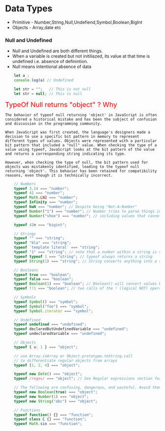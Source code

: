 # Data Types
 + Primitive - Number,String,Null,Undefiend,Symbol,Boolean,BigInt
 + Objects - Array,date etc

 ### Null and Undefined 
 + Null and Undefined are both different things.
 + When a variable is created but not initiliazed, its value at that     time is undefined i.e. absence of definintion. 
 + Null means intentional absence of data 
``` js
    let a ;
    console.log(a) // Undefined

    let str = "";   // This is not null
    let str = null; // This is null
```

 <span style="color : red; font-size:22px"> TypeOf Null returns "object" ?  Why </span> 
    
    The behavior of typeof null returning 'object' in JavaScript is often considered a historical mistake and has been the subject of confusion and discussion in the programming community.

    When JavaScript was first created, the language's designers made a decision to use a specific bit pattern in memory to represent different types of values. Objects were represented with a particular bit pattern that included a "null" value. When checking the type of a value using typeof, JavaScript looks at the bit pattern of the value and returns a corresponding string indicating its type.

    However, when checking the type of null, the bit pattern used for objects was mistakenly identified, leading to the typeof null returning 'object'. This behavior has been retained for compatibility reasons, even though it is technically incorrect.



``` js
    // Numbers
    typeof 3.14 === "number";
    typeof 42 === "number";
    typeof Math.LN2 === "number";
    typeof Infinity === "number";
    typeof NaN === "number"; // Despite being "Not-A-Number"
    typeof Number("1") === "number"; // Number tries to parse things into numbers
    typeof Number("shoe") === "number"; // including values that cannot be type coerced to a number

    typeof 42n === "bigint";

    // Strings
    typeof "" === "string";
    typeof "bla" === "string";
    typeof `template literal` === "string";
    typeof "1" === "string"; // note that a number within a string is still typeof string
    typeof typeof 1 === "string"; // typeof always returns a string
    typeof String(1) === "string"; // String converts anything into a string, safer than toString

    // Booleans
    typeof true === "boolean";
    typeof false === "boolean";
    typeof Boolean(1) === "boolean"; // Boolean() will convert values based on if they're truthy or falsy
    typeof !!1 === "boolean"; // two calls of the ! (logical NOT) operator are equivalent to Boolean()

    // Symbols
    typeof Symbol() === "symbol";
    typeof Symbol("foo") === "symbol";
    typeof Symbol.iterator === "symbol";

    // Undefined
    typeof undefined === "undefined";
    typeof declaredButUndefinedVariable === "undefined";
    typeof undeclaredVariable === "undefined";

    // Objects
    typeof { a: 1 } === "object";

    // use Array.isArray or Object.prototype.toString.call
    // to differentiate regular objects from arrays
    typeof [1, 2, 4] === "object";

    typeof new Date() === "object";
    typeof /regex/ === "object"; // See Regular expressions section for historical results

    // The following are confusing, dangerous, and wasteful. Avoid them.
    typeof new Boolean(true) === "object";
    typeof new Number(1) === "object";
    typeof new String("abc") === "object";

    // Functions
    typeof function() {} === "function";
    typeof class C {} === "function";
    typeof Math.sin === "function";
```